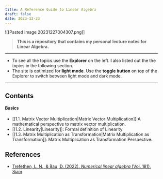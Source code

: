 ```yaml
---
title: A Reference Guide to Linear Algebra
draft: false
date: 2023-12-23
---
```

![[Pasted image 20231227004307.png]]

> **This is a repository that contains my personal lecture notes for Linear Algebra.**

---------
- To see all the topics use the **Explorer** on the left. I also listed out the the topics in the following section. 
- The site is optimized for **light mode**. Use the **toggle button** on top of the Explorer to switch between light mode and dark mode. 
-------
## Contents 

#### Basics

- [[1.1. Matrix Vector Multiplication|Matrix Vector Multiplication]]:A mathematical perspective to matrix vector multiplication.
- [[1.2. Linearity|Linearity]]:  Formal definition of Linearity
- [[1.3. Matrix Multiplication as Transformation|Matrix Multiplication as Transformation]]: Matrix Multiplication as Transformation Perspective.


## References

-  [Trefethen, L. N., & Bau, D. (2022). _Numerical linear algebra_ (Vol. 181). Siam](https://books.google.com/books?id=4Mou5YpRD_kC&printsec=frontcover)


